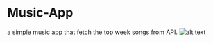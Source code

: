 # Music-App
a simple music app that fetch the top week songs from API.
![alt text](https://i.ibb.co/6FTL48b/Screenshot-1550241263.png)
